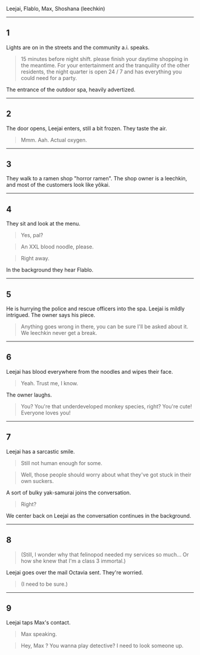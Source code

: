 Leejai, Flablo, Max, Shoshana (leechkin)

---
## 1

Lights are on in the streets and the community a.i. speaks.

> 15 minutes before night shift. please finish your daytime shopping in the meantime. For your entertainment and the tranquility of the other residents, the night quarter is open 24 / 7 and has everything you could need for a party.

The entrance of the outdoor spa, heavily advertized.

---
## 2

The door opens, Leejai enters, still a bit frozen. They taste the air.

> Mmm. Aah. Actual oxygen.

---
## 3

They walk to a ramen shop "horror ramen". The shop owner is a leechkin, and most of the customers look like yôkai.

---
## 4

They sit and look at the menu.

> Yes, pal?

> An XXL blood noodle, please.

> Right away.

In the background they hear Flablo.

---
## 5

He is hurrying the police and rescue officers into the spa. Leejai is mildly intrigued. The owner says his piece.

> Anything goes wrong in there, you can be sure I'll be asked about it. We leechkin never get a break.

---
## 6

Leejai has blood everywhere from the noodles and wipes their face.

> Yeah. Trust me, I know.

The owner laughs.

> You? You're that underdeveloped monkey species, right? You're cute! Everyone loves you!

---
## 7

Leejai has a sarcastic smile.

> Still not human enough for some.

> Well, those people should worry about what they've got stuck in their own suckers.

A sort of bulky yak-samurai joins the conversation.

> Right?

We center back on Leejai as the conversation continues in the background.

---
## 8

> (Still, I wonder why that felinopod needed my services so much... Or how she knew that I'm a class 3 immortal.)

Leejai goes over the mail Octavia sent. They're worried.

> (I need to be sure.)

---
## 9

Leejai taps Max's contact.

> Max speaking.

> Hey, Max ? You wanna play detective? I need to look someone up.
